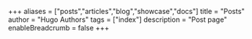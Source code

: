 +++
aliases = ["posts","articles","blog","showcase","docs"]
title = "Posts"
author = "Hugo Authors"
tags = ["index"]
description = "Post page"
enableBreadcrumb = false
+++
